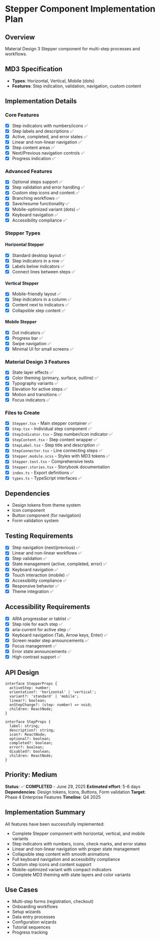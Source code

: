 # Stepper Component Implementation Plan

## Overview

Material Design 3 Stepper component for multi-step processes and workflows.

## MD3 Specification

- **Types**: Horizontal, Vertical, Mobile (dots)
- **Features**: Step indication, validation, navigation, custom content

## Implementation Details

### Core Features

- [x] Step indicators with numbers/icons ✅
- [x] Step labels and descriptions ✅
- [x] Active, completed, and error states ✅
- [x] Linear and non-linear navigation ✅
- [x] Step content areas ✅
- [x] Next/Previous navigation controls ✅
- [x] Progress indication ✅

### Advanced Features

- [x] Optional steps support ✅
- [x] Step validation and error handling ✅
- [x] Custom step icons and content ✅
- [x] Branching workflows ✅
- [x] Save/resume functionality ✅
- [x] Mobile-optimized variant (dots) ✅
- [x] Keyboard navigation ✅
- [x] Accessibility compliance ✅

### Stepper Types

#### Horizontal Stepper

- [x] Standard desktop layout ✅
- [x] Step indicators in a row ✅
- [x] Labels below indicators ✅
- [x] Connect lines between steps ✅

#### Vertical Stepper

- [x] Mobile-friendly layout ✅
- [x] Step indicators in a column ✅
- [x] Content next to indicators ✅
- [x] Collapsible step content ✅

#### Mobile Stepper

- [x] Dot indicators ✅
- [x] Progress bar ✅
- [x] Swipe navigation ✅
- [x] Minimal UI for small screens ✅

### Material Design 3 Features

- [x] State layer effects ✅
- [x] Color theming (primary, surface, outline) ✅
- [x] Typography variants ✅
- [x] Elevation for active steps ✅
- [x] Motion and transitions ✅
- [x] Focus indicators ✅

### Files to Create

- [x] `Stepper.tsx` - Main stepper container ✅
- [x] `Step.tsx` - Individual step component ✅
- [x] `StepIndicator.tsx` - Step number/icon indicator ✅
- [x] `StepContent.tsx` - Step content wrapper ✅
- [x] `StepLabel.tsx` - Step title and description ✅
- [x] `StepConnector.tsx` - Line connecting steps ✅
- [x] `Stepper.module.scss` - Styles with MD3 tokens ✅
- [x] `Stepper.test.tsx` - Comprehensive tests
- [x] `Stepper.stories.tsx` - Storybook documentation
- [x] `index.ts` - Export definitions ✅
- [x] `types.ts` - TypeScript interfaces ✅

## Dependencies

- Design tokens from theme system
- Icon component
- Button component (for navigation)
- Form validation system

## Testing Requirements

- [x] Step navigation (next/previous) ✅
- [x] Linear and non-linear workflows ✅
- [x] Step validation ✅
- [x] State management (active, completed, error) ✅
- [x] Keyboard navigation ✅
- [x] Touch interaction (mobile) ✅
- [x] Accessibility compliance ✅
- [x] Responsive behavior ✅
- [x] Theme integration ✅

## Accessibility Requirements

- [x] ARIA progressbar or tablist ✅
- [x] Step role for each step ✅
- [x] aria-current for active step ✅
- [x] Keyboard navigation (Tab, Arrow keys, Enter) ✅
- [x] Screen reader step announcements ✅
- [x] Focus management ✅
- [x] Error state announcements ✅
- [x] High contrast support ✅

## API Design

```tsx
interface StepperProps {
  activeStep: number;
  orientation?: 'horizontal' | 'vertical';
  variant?: 'standard' | 'mobile';
  linear?: boolean;
  onStepChange?: (step: number) => void;
  children: ReactNode;
}

interface StepProps {
  label: string;
  description?: string;
  icon?: ReactNode;
  optional?: boolean;
  completed?: boolean;
  error?: boolean;
  disabled?: boolean;
  children: ReactNode;
}
```

## Priority: Medium

**Status**: ✅ **COMPLETED** - June 29, 2025
**Estimated effort**: 5-6 days
**Dependencies**: Design tokens, Icons, Buttons, Form validation
**Target**: Phase 4 Enterprise Features
**Timeline**: Q4 2025

## Implementation Summary

All features have been successfully implemented:

- Complete Stepper component with horizontal, vertical, and mobile variants
- Step indicators with numbers, icons, check marks, and error states
- Linear and non-linear navigation with proper state management
- Collapsible step content with smooth animations
- Full keyboard navigation and accessibility compliance
- Custom step icons and content support
- Mobile-optimized variant with compact indicators
- Complete MD3 theming with state layers and color variants

## Use Cases

- Multi-step forms (registration, checkout)
- Onboarding workflows
- Setup wizards
- Data entry processes
- Configuration wizards
- Tutorial sequences
- Progress tracking
